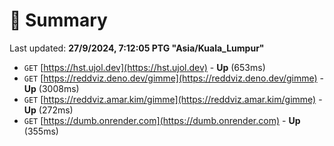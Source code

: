 # 📖 Summary
Last updated: **27/9/2024, 7:12:05 PTG "Asia/Kuala_Lumpur"**

- `GET` [https://hst.ujol.dev](https://hst.ujol.dev) - **Up** (653ms)
- `GET` [https://reddviz.deno.dev/gimme](https://reddviz.deno.dev/gimme) - **Up** (3008ms)
- `GET` [https://reddviz.amar.kim/gimme](https://reddviz.amar.kim/gimme) - **Up** (272ms)
- `GET` [https://dumb.onrender.com](https://dumb.onrender.com) - **Up** (355ms)
